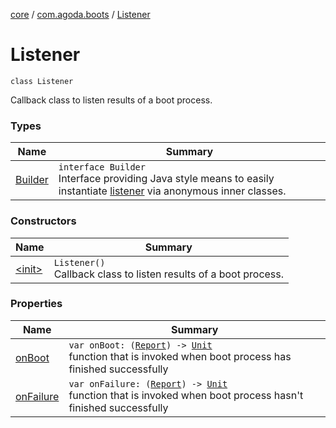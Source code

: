 [core](../../index.md) / [com.agoda.boots](../index.md) / [Listener](./index.md)

# Listener

`class Listener`

Callback class to listen results of a boot process.

### Types

| Name | Summary |
|---|---|
| [Builder](-builder/index.md) | `interface Builder`<br>Interface providing Java style means to easily instantiate [listener](./index.md) via anonymous inner classes. |

### Constructors

| Name | Summary |
|---|---|
| [&lt;init&gt;](-init-.md) | `Listener()`<br>Callback class to listen results of a boot process. |

### Properties

| Name | Summary |
|---|---|
| [onBoot](on-boot.md) | `var onBoot: (`[`Report`](../-report/index.md)`) -> `[`Unit`](https://kotlinlang.org/api/latest/jvm/stdlib/kotlin/-unit/index.html)<br>function that is invoked when boot process has finished successfully |
| [onFailure](on-failure.md) | `var onFailure: (`[`Report`](../-report/index.md)`) -> `[`Unit`](https://kotlinlang.org/api/latest/jvm/stdlib/kotlin/-unit/index.html)<br>function that is invoked when boot process hasn't finished successfully |
